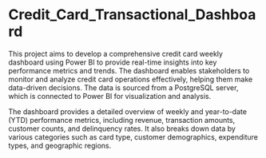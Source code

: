 # Credit_Card_Transactional_Dashboard
This project aims to develop a comprehensive credit card weekly dashboard using Power BI to provide real-time insights into key performance metrics and trends. The dashboard enables stakeholders to monitor and analyze credit card operations effectively, helping them make data-driven decisions. The data is sourced from a PostgreSQL server, which is connected to Power BI for visualization and analysis.

The dashboard provides a detailed overview of weekly and year-to-date (YTD) performance metrics, including revenue, transaction amounts, customer counts, and delinquency rates. It also breaks down data by various categories such as card type, customer demographics, expenditure types, and geographic regions.


